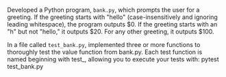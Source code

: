 Developed a Python program, `bank.py`, which prompts the user for a greeting. If the greeting starts with "hello" (case-insensitively and ignoring leading whitespace), the program outputs $0. If the greeting starts with an "h" but not "hello," it outputs $20. For any other greeting, it outputs $100.

In a file called `test_bank.py`, implemented three or more functions to thoroughly test the value function from bank.py. Each test function is named beginning with test_, allowing you to execute your tests with: pytest test_bank.py
